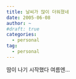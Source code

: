 ```yaml
---
title: 날씨가 많이 더워졌네
date: 2005-06-08
author: ~
#draft: true
categories:
  - personal
tag:
  - personal
---
```




땀이 나기 시작했다
여름엔...


 






